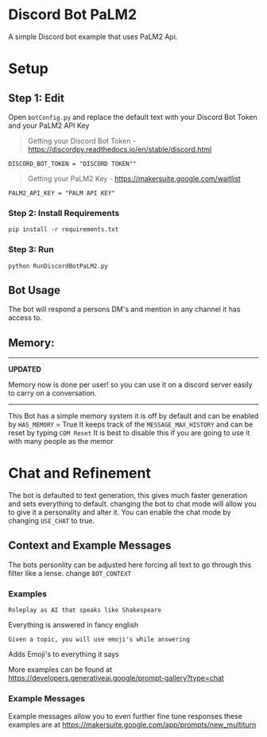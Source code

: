 # Discord Bot PaLM2
A simple Discord bot example that uses PaLM2 Api.

# Setup 
## Step 1: Edit 

Open ```botConfig.py``` and replace the default text with your Discord Bot Token and your PaLM2 API Key 

> Getting your Discord Bot Token -https://discordpy.readthedocs.io/en/stable/discord.html

```DISCORD_BOT_TOKEN = "DISCORD TOKEN""```

> Getting your PaLM2 Key - https://makersuite.google.com/waitlist

```PALM2_API_KEY = "PALM API KEY"```

  ### Step 2: Install Requirements
    pip install -r requirements.txt
  ### Step 3: Run 
    python RunDiscordBotPaLM2.py
  ## Bot Usage

  The bot will respond a persons DM's and mention in any channel it has access to. 

  ## Memory:

  ---
  **UPDATED**
  
  Memory now is done per user! so you can use it on a discord server easily to carry on a conversation.
  
  ---
  This Bot has a simple memory system it is off by default and can be enabled by ```HAS_MEMORY``` = True It keeps track of the ```MESSAGE_MAX_HISTORY``` and can be reset by typing ```COM Reset``` It is best to disable this if you are going to use it with many people as the memor
  

  # Chat and Refinement
  The bot is defaulted to text generation, this gives much faster generation and sets everything to default. changing the bot to chat mode will allow you to give it a personality and alter it. You can enable the chat mode by changing ```USE_CHAT``` to true. <p>

  ## Context and Example Messages

  The bots personlity can be adjusted here forcing all text to go through this filter like a lense. change  ```BOT_CONTEXT```

  ### Examples
  
    Roleplay as AI that speaks like Shakespeare
  
  Everything is answered in fancy english <p>
    
    Given a topic, you will use emoji's while answering
  Adds Emoji's to everything it says <p>

  More examples can be found at https://developers.generativeai.google/prompt-gallery?type=chat <p>
  ### Example Messages
  Example messages allow you to even further fine tune responses these examples are at
  https://makersuite.google.com/app/prompts/new_multiturn
   
